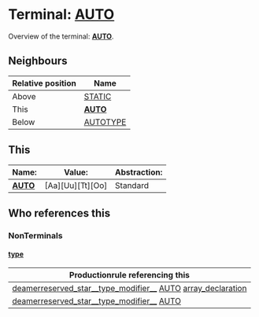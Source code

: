 # Terminal: **[AUTO](./AUTO.md)**

Overview of the terminal: **[AUTO](./AUTO.md)**.



## **Neighbours**

| Relative position | Name                                          |
| ----------------- | --------------------------------------------- |
| Above             | [STATIC](./STATIC.md) |
| This              | **[AUTO](./AUTO.md)** |
| Below             | [AUTOTYPE](./AUTOTYPE.md) |



## **This**

| Name:                                       | Value:          | Abstraction:    |
| ------------------------------------------- | --------------- | --------------- |
| **[AUTO](./AUTO.md)** | [Aa][Uu][Tt][Oo] | Standard |



## **Who references this**

### NonTerminals


#### [type](./../Grammar/type.md)

| Productionrule referencing this                      |
| ---------------------------------------------------- |
| [deamerreserved_star__type_modifier__](./../Grammar/deamerreserved_star__type_modifier__.md) [AUTO](./AUTO.md) [array_declaration](./../Grammar/array_declaration.md)  |
| [deamerreserved_star__type_modifier__](./../Grammar/deamerreserved_star__type_modifier__.md) [AUTO](./AUTO.md)  |




